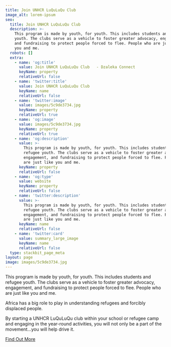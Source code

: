 ```yaml
---
title: Join UNHCR LuQuLuQu Club
image_alt: lorem-ipsum
seo:
  title: Join UNHCR LuQuLuQu Club
  description: >-
    This program is made by youth, for youth. This includes students and refugee
    youth. The clubs serve as a vehicle to foster greater advocacy, engagement,
    and fundraising to protect people forced to flee. People who are just like
    you and me.
  robots: []
  extra:
    - name: 'og:title'
      value: Join UNHCR LuQuLuQu Club   - Dzaleka Connect
      keyName: property
      relativeUrl: false
    - name: 'twitter:title'
      value: Join UNHCR LuQuLuQu Club
      keyName: name
      relativeUrl: false
    - name: 'twitter:image'
      value: images/5c9de3734.jpg
      keyName: property
      relativeUrl: true
    - name: 'og:image'
      value: images/5c9de3734.jpg
      keyName: property
      relativeUrl: true
    - name: 'og:description'
      value: >-
        This program is made by youth, for youth. This includes students and
        refugee youth. The clubs serve as a vehicle to foster greater advocacy,
        engagement, and fundraising to protect people forced to flee. People who
        are just like you and me.
      keyName: property
      relativeUrl: false
    - name: 'og:type'
      value: website
      keyName: property
      relativeUrl: false
    - name: 'twitter:description'
      value: >-
        This program is made by youth, for youth. This includes students and
        refugee youth. The clubs serve as a vehicle to foster greater advocacy,
        engagement, and fundraising to protect people forced to flee. People who
        are just like you and me.
      keyName: name
      relativeUrl: false
    - name: 'twitter:card'
      value: summary_large_image
      keyName: name
      relativeUrl: false
  type: stackbit_page_meta
layout: page
image: images/5c9de3734.jpg
---
```

This program is made by youth, for youth. This includes students and refugee youth. The clubs serve as a vehicle to foster greater advocacy, engagement, and fundraising to protect people forced to flee. People who are just like you and me.

Africa has a big role to play in understanding refugees and forcibly displaced people.

By starting a UNHCR LuQuLuQu club within your school or refugee camp and engaging in the year-round activities, you will not only be a part of the movement…you will help drive it.


[Find Out More](https://luquluqu.org/article/unhcr-luquluqu-club)
